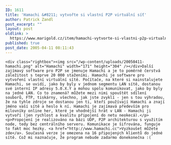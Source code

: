 ```yaml
---
ID: 1611
title: 'Hamachi &#8211; vytvořte si vlastní P2P virtuální síť'
author: Patrick Zandl
post_excerpt: ""
layout: post
oldlink: >
  https://www.marigold.cz/item/hamachi-vytvorte-si-vlastni-p2p-virtualni-sit
published: true
post_date: 2005-04-11 08:11:43
---
```

	<div class="rightbox"><img src="/wp-content/uploads/20050411-hamachi.png" alt="Hamachi" width="171" height="304" /></div>Další zajímavý software pro P2P se jmenuje Hamachi a je to poměrně čerstvá záležitost s teprve 20 000 staženími. Hamachi je software pro vytvoření vlastní virtuální sítě. Počítače, na které si nainstalujete Hamachi, se uvidí, jako by byly v jednom segmentu LAN sítě, dostanou své interní IP adresy 5.0.X.Y a mohou spolu komunikovat, jako by byly na jedné LAN. Co to znamená? můžete mezi nimi spouštět sdílení souborů, FTP, tiskárny, všechno, jak jste zvyklí - jen s tou výhradou, že na tyhle zdroje se dostanou jen ti, kteří používají Hamachi a znají jméno vaší sítě a heslo k ní. Hamachi je zajímavá především pro milovníky online her, které je vhodnější hrát v LAN - Hamachi ji vytvoří (jen rychlost a kvalitu připojení do netu neokecá).</p>
	<p>Propojení je realizováno na bázi UDP, P2P architekturou s využitím node, tedy bez centrálního serveru. Komunikace je šifrována, funguje to fakt moc hezky. <a href="http://www.hamachi.cc">Vyzkoušet můžete zde</a>. Současná verze je omezena na 16 připojených klientů do jedné sítě. Což mi naznačuje, že program nebude zadarmo donekonečna :(
</p>